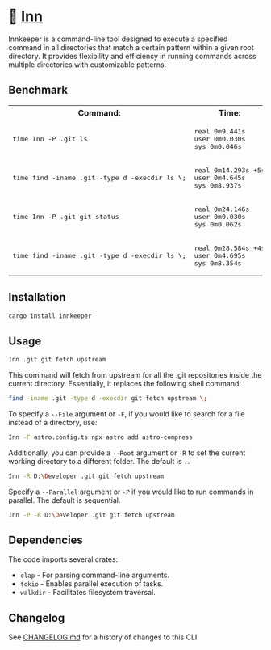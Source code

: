 # 🍺 [Inn]

Innkeeper is a command-line tool designed to execute a specified command in all
directories that match a certain pattern within a given root directory. It
provides flexibility and efficiency in running commands across multiple
directories with customizable patterns.

[Inn]: https://crates.io/crates/innkeeper

## Benchmark

<table>
	<tr>
		<th>Command:</th>
		<th>Time:</th>
	</tr>
	<tr>
		<td>
			<pre>time Inn -P .git ls</pre>
		</td>
		<td>
			<pre>real 0m9.441s
user 0m0.030s
sys 0m0.046s</pre>
		</td>
	</tr>
	<tr>
		<td>
			<pre>time find -iname .git -type d -execdir ls \;</pre>
		</td>
		<td>
			<pre>real 0m14.293s +5s
user 0m4.645s
sys 0m8.937s</pre>
		</td>
	</tr>
	<tr>
		<td>
			<pre>time Inn -P .git git status</pre>
		</td>
		<td>
			<pre>real 0m24.146s
user 0m0.030s
sys 0m0.062s</pre>
		</td>
	</tr>
	<tr>
		<td>
			<pre>time find -iname .git -type d -execdir ls \;</pre>
		</td>
		<td>
			<pre>real 0m28.584s +4s
user 0m4.695s
sys 0m8.354s</pre>
		</td>
	</tr>
</table>

## Installation

```sh
cargo install innkeeper
```

## Usage

```sh
Inn .git git fetch upstream
```

This command will fetch from upstream for all the .git repositories inside the
current directory. Essentially, it replaces the following shell command:

```sh
find -iname .git -type d -execdir git fetch upstream \;
```

To specify a `--File` argument or `-F`, if you would like to search for a file
instead of a directory, use:

```sh
Inn -F astro.config.ts npx astro add astro-compress
```

Additionally, you can provide a `--Root` argument or `-R` to set the current
working directory to a different folder. The default is `.`.

```sh
Inn -R D:\Developer .git git fetch upstream
```

Specify a `--Parallel` argument or `-P` if you would like to run commands in
parallel. The default is sequential.

```sh
Inn -P -R D:\Developer .git git fetch upstream
```

## Dependencies

The code imports several crates:

-   `clap` - For parsing command-line arguments.
-   `tokio` - Enables parallel execution of tasks.
-   `walkdir` - Facilitates filesystem traversal.

## Changelog

See [CHANGELOG.md](CHANGELOG.md) for a history of changes to this CLI.
